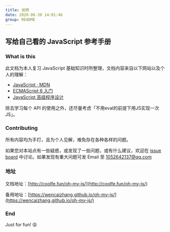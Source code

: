 ```yaml
---
title: 说明
date: 2020-06-30 14:01:46
group: README
---
```


## 写给自己看的 JavaScript 参考手册

### What is this

此文档为本人复习 JavaScript 基础知识时所整理，文档内容来自以下网站以及个人的理解：

- [JavaScript · MDN](https://developer.mozilla.org/zh-CN/docs/Web/JavaScript)
- [ECMAScript 6 入门](http://es6.ruanyifeng.com/)
- [JavaScript 高级程序设计](https://book.douban.com/subject/10546125/)

除去学习每个 API 的使用之外，还尽量考虑「不用eval的前提下用JS实现一次JS」。

### Contributing

所有内容均为手打，且为个人见解，难免存在各种各样的问题。

如果您对本站点有一些疑惑，或发现了一些问题，或有什么建议，欢迎在 [issue board](https://github.com/wencaizhang/oh-my-js/issues) 中讨论。如果发现有重大问题可发 Email 至 <a href="mailto:1052642137@qq.com">1052642137@qq.com</a> 

### 地址

文档地址：[http://coolfe.fun/oh-my-js/](http://coolfe.fun/oh-my-js/)

备用地址：[https://wencaizhang.github.io/oh-my-js/](https://wencaizhang.github.io/oh-my-js/)

### End

Just for fun! :stuck_out_tongue_closed_eyes:
